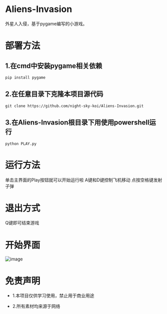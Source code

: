 # Aliens-Invasion
外星人入侵，基于pygame编写的小游戏。
# 部署方法
## 1.在cmd中安装pygame相关依赖
```
pip install pygame
```
## 2.在任意目录下克隆本项目源代码
```
git clone https://github.com/night-sky-koi/Aliens-Invasion.git
```
## 3.在Aliens-Invasion根目录下用使用powershell运行
```
python PLAY.py
```
# 运行方法
单击主界面的Play按钮就可以开始运行啦
A键和D键控制飞机移动
点按空格键发射子弹
# 退出方式
Q键即可结束游戏
# 开始界面
![image](https://github.com/night-sky-koi/Aliens-Invasion/blob/main/image/%E6%B8%B8%E6%88%8F%E4%B8%BB%E7%95%8C%E9%9D%A2.png)
# 免责声明
- 1.本项目仅供学习使用，禁止用于商业用途

- 2.所有素材均来源于网络